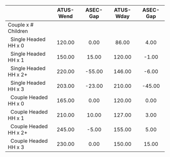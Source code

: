 
|                      |    ATUS-Wend |     ASEC-Gap |    ATUS-Wday |     ASEC-Gap |
| -------------------- | :----------: | :----------: | :----------: | :----------: |
| Couple x # Children  |              |              |              |              |
| &nbsp;&nbsp;Single Headed HH x 0 |       120.00 |         0.00 |        86.00 |         4.00 |
| &nbsp;&nbsp;Single Headed HH x 1 |       150.00 |        15.00 |       120.00 |        -1.00 |
| &nbsp;&nbsp;Single Headed HH x 2+ |       220.00 |       -55.00 |       146.00 |        -6.00 |
| &nbsp;&nbsp;Single Headed HH x 3 |       203.00 |       -23.00 |       210.00 |       -45.00 |
| &nbsp;&nbsp;Couple Headed HH x 0 |       165.00 |         0.00 |       120.00 |         0.00 |
| &nbsp;&nbsp;Couple Headed HH x 1 |       210.00 |        10.00 |       127.00 |         3.00 |
| &nbsp;&nbsp;Couple Headed HH x 2+ |       245.00 |        -5.00 |       155.00 |         5.00 |
| &nbsp;&nbsp;Couple Headed HH x 3 |       230.00 |         0.00 |       150.00 |        15.00 |

